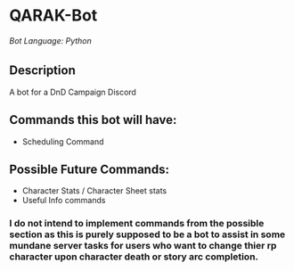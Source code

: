 # QARAK-Bot
###### Bot Language: Python

## Description
A bot for a DnD Campaign Discord 

## Commands this bot will have:
- Scheduling Command


## Possible Future Commands:
- Character Stats / Character Sheet stats
- Useful Info commands

### I do not intend to implement commands from the possible section as this is purely supposed to be a bot to assist in some mundane server tasks for users who want to change thier rp character upon character death or story arc completion. 
